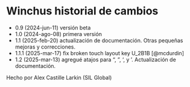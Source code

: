 # Winchus historial de cambios

* 0.9 (2024-jun-11) versión beta
* 1.0 (2024-ago-08) primera versión
* 1.1 (2025-feb-20) actualización de documentación. Otras pequeñas mejoras y correcciones. 
* 1.1.1 (2025-mar-17) fix broken touch layout key U_2B1B [@mcdurdin]
* 1.2 (2025-mar-13) agregué atajos para “, ”, ‘, y ’. Actualización de documentación. 

Hecho por Alex Castille Larkin (SIL Global)